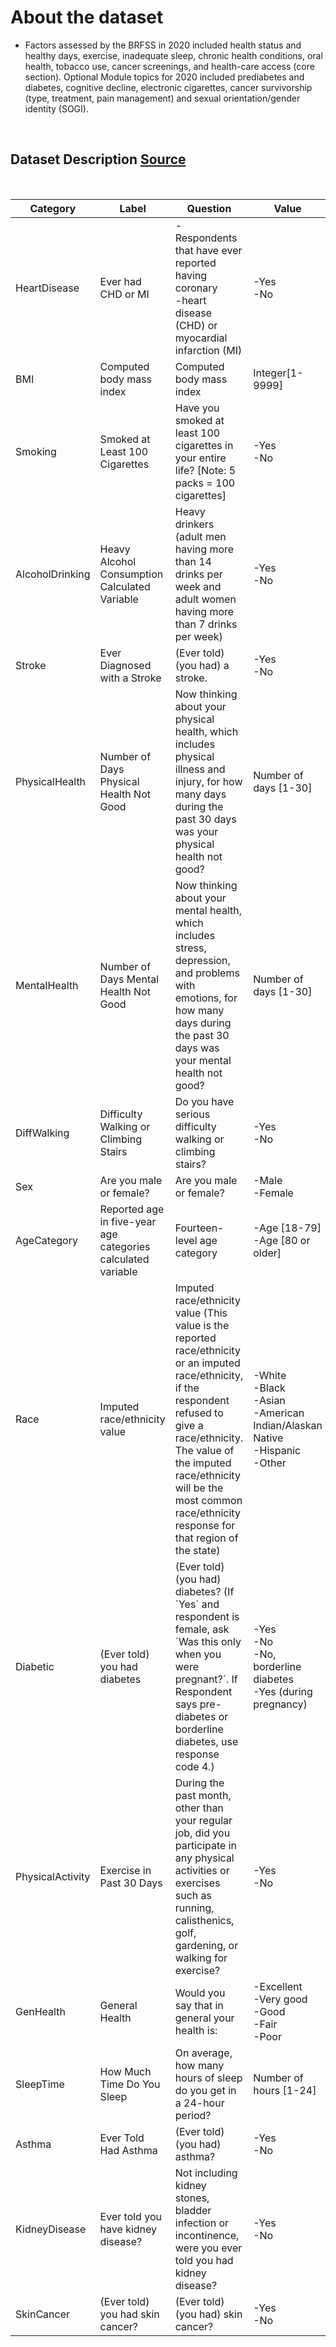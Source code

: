 # About the dataset 
- Factors assessed by the BRFSS in 2020 included health status and healthy days, exercise, inadequate sleep, chronic health conditions, oral health, tobacco use, cancer screenings, and health-care access (core section). Optional Module topics for 2020 included prediabetes and diabetes, cognitive decline, electronic cigarettes, cancer survivorship (type, treatment, pain management) and sexual orientation/gender identity (SOGI).

</br>

## Dataset Description [Source](https://www.cdc.gov/brfss/annual_data/2020/pdf/codebook20_llcp-v2-508.pdf)

<br>

|Category|Label|Question|Value| 
|-|-|-|-|
|HeartDisease|Ever had CHD or MI| -Respondents that have ever reported having coronary <br> -heart disease (CHD) or myocardial infarction (MI)|-Yes<br>-No|
|BMI|Computed body mass index|Computed body mass index|Integer[1-9999]
|Smoking|Smoked at Least 100 Cigarettes|Have you smoked at least 100 cigarettes in your entire life? [Note: 5 packs = 100 cigarettes]|-Yes<br>-No|
|AlcoholDrinking|Heavy Alcohol Consumption Calculated Variable|Heavy drinkers (adult men having more than 14 drinks per week and adult women having more than 7 drinks per week)|-Yes<br>-No|
|Stroke|Ever Diagnosed with a Stroke|(Ever told) (you had) a stroke.|-Yes<br>-No|
|PhysicalHealth|Number of Days Physical Health Not Good|Now thinking about your physical health, which includes physical illness and injury, for how many days during the past 30 days was your physical health not good?|Number of days [1-30]|
|MentalHealth|Number of Days Mental Health Not Good|Now thinking about your mental health, which includes stress, depression, and problems with emotions, for how many days during the past 30 days was your mental health not good?|Number of days [1-30]|
|DiffWalking|Difficulty Walking or Climbing Stairs|Do you have serious difficulty walking or climbing stairs?|-Yes<br>-No|
|Sex|Are you male or female?|Are you male or female?|-Male<br>-Female|
|AgeCategory|Reported age in five-year age categories calculated variable|Fourteen-level age category|-Age [18-79]<br>-Age [80 or older]|
|Race|Imputed race/ethnicity value|Imputed race/ethnicity value (This value is the reported race/ethnicity or an imputed race/ethnicity, if the respondent refused to give a race/ethnicity. The value of the imputed race/ethnicity will be the most common race/ethnicity response for that region of the state)|-White<br>-Black<br>-Asian<br>-American Indian/Alaskan Native<br>-Hispanic<br>-Other|
|Diabetic|(Ever told) you had diabetes|(Ever told) (you had) diabetes? (If ´Yes´ and respondent is female, ask ´Was this only when you were pregnant?´. If Respondent says pre-diabetes or borderline diabetes, use response code 4.)|-Yes<br>-No<br>-No, borderline diabetes<br>-Yes (during pregnancy)|
|PhysicalActivity|Exercise in Past 30 Days|During the past month, other than your regular job, did you participate in any physical activities or exercises such as running, calisthenics, golf, gardening, or walking for exercise?|-Yes<br>-No|
|GenHealth|General Health|Would you say that in general your health is:|-Excellent<br>-Very good<br>-Good<br>-Fair<br>-Poor|
|SleepTime|How Much Time Do You Sleep|On average, how many hours of sleep do you get in a 24-hour period?|Number of hours [1-24]|
|Asthma|Ever Told Had Asthma|(Ever told) (you had) asthma?|-Yes<br>-No|
|KidneyDisease|Ever told you have kidney disease?|Not including kidney stones, bladder infection or incontinence, were you ever told you had kidney disease?|-Yes<br>-No|
|SkinCancer|(Ever told) you had skin cancer?|(Ever told) (you had) skin cancer?|-Yes<br>-No|

